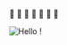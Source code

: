 :blue_heart: :blue_heart: :blue_heart: :sparkling_heart: :blue_heart: :blue_heart: :blue_heart:

![Hello !](https://user-images.githubusercontent.com/56022143/115985033-90b83b80-a5c7-11eb-95fa-68b90a45a5db.gif)
